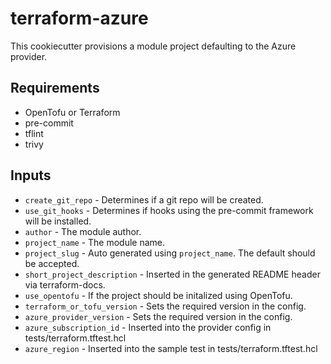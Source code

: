 # terraform-azure

This cookiecutter provisions a module project defaulting to the Azure provider.

## Requirements

- OpenTofu or Terraform
- pre-commit
- tflint
- trivy

## Inputs

- `create_git_repo` - Determines if a git repo will be created.
- `use_git_hooks` - Determines if hooks using the pre-commit framework will be installed.
- `author` - The module author.
- `project_name` - The module name.
- `project_slug` - Auto generated using `project_name`. The default should be accepted.
- `short_project_description` - Inserted in the generated README header via terraform-docs.
- `use_opentofu` - If the project should be initalized using OpenTofu.
- `terraform_or_tofu_version` - Sets the required version in the config.
- `azure_provider_version` - Sets the required version in the config.
- `azure_subscription_id` - Inserted into the provider config in tests/terraform.tftest.hcl
- `azure_region` - Inserted into the sample test in tests/terraform.tftest.hcl
